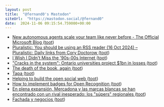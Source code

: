 ```yaml
---
layout: post
title:  "@fernand0's Mastodon"
siteUrl:  "https://mastodon.social/@fernand0"
date:  2024-11-06 09:15:54.759000+00:00
---
```

*  [New autonomous agents scale your team like never before - The Official Microsoft Blog ](https://blogs.microsoft.com/blog/2024/10/21/new-autonomous-agents-scale-your-team-like-never-before) ([toot](https://mastodon.social/@fernand0/113435250180493874))
*  [Pluralistic: You should be using an RSS reader (16 Oct 2024) – Pluralistic: Daily links from Cory Doctorow ](https://pluralistic.net/2024/10/16/keep-it-really-simple-stupid) ([toot](https://mastodon.social/@fernand0/113434310772800909))
*  [I Wish I Didn't Miss the '90s-00s Internet ](https://rohan.ga/blog/early-internet) ([toot](https://mastodon.social/@fernand0/113433549727205518))
*  ["Cracks in the system": Ontario universities project $1bn in losses ](https://thepienews.com/ontario-universities-project-1-billion-losses) ([toot](https://mastodon.social/@fernand0/113431715429609071))
*  [The death of the book, again ](https://crookedtimber.org/2024/10/20/the-death-of-the-book-again) ([toot](https://mastodon.social/@fernand0/113431463887978665))
*  [Tapa ](https://avecesunafoto.wordpress.com/2024/11/05/tapa) ([toot](https://mastodon.social/@fernand0/113431435057383860))
*  [Helping to build the open social web ](https://werd.io/2024/helping-to-build-the-open-social-we) ([toot](https://mastodon.social/@fernand0/113431215795670857))
*  [How to implement badges for Open Recognition ](https://dougbelshaw.com/blog/2024/10/23/how-to-implement-badges-for-open-recognition) ([toot](https://mastodon.social/@fernand0/113431005376243182))
*  [En plena expansión, Mercadona y las marcas blancas se han encontrado con un rival inesperado: los "súpers" regionales ](https://www.xataka.com/magnet/su-expansion-acelerada-mercadona-marcas-blancas-se-han-encontrado-rival-inesperado-super-regiona) ([toot](https://mastodon.social/@fernand0/113430319971191809))
*  [Fachada y negocios ](https://www.flickr.com/photos/fernand0/54080256299) ([toot](https://mastodon.social/@fernand0/113430092985464891))
